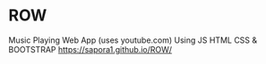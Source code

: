 # ROW
Music Playing Web App (uses youtube.com)
Using JS HTML CSS & BOOTSTRAP
https://sapora1.github.io/ROW/
